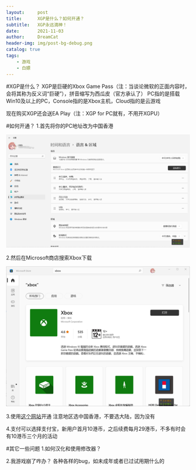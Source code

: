 ```yaml
---
layout:     post
title:      XGP是什么？如何开通？
subtitle:   XGP永远滴神！
date:       2021-11-03
author:     DreamCat
header-img: img/post-bg-debug.png
catalog: true
tags:
    - 游戏
    - 白嫖
---
```


#XGP是什么？
XGP是巨硬的Xbox Game Pass（注：当谈论微软的正面内容时，会将其称为反义词“巨硬”），拼音缩写为西瓜皮（官方承认了）
PC指的是搭载Win10及以上的PC，Console指的是Xbox主机，Cloud指的是云游戏

现在购买XGP还会送EA Play（注：XGP for PC就有，不用开XGPU）


#如何开通？
1.首先将你的PC地址改为中国香港

![](https://github.com/DreamingCats/dreamingcats.github.io/raw/main/img/XGP/Location.png)

2.然后在Microsoft商店搜索Xbox下载

![](https://github.com/DreamingCats/dreamingcats.github.io/raw/main/img/XGP/Xbox.png)

3.使用[这个网站](https://www.microsoft.com/zh-hk/p/xbox-game-pass/CFQ7TTC0KGQ8/0002?rtc=1&activetab=pivot%3aoverviewtab)开通
注意地区选中国香港，不要选大陆，因为没有

4.支付可以选择支付宝，新用户首月10港币，之后续费每月29港币，不多有时会有10港币三个月的活动

#其它一些问题
1.如何汉化和使用修改器？

2.我游戏崩了咋办？
各种各样的bug，如未成年或者已过试用期什么的